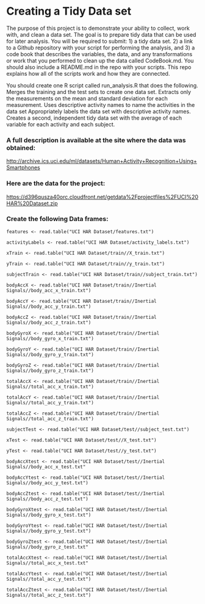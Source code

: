 # Creating a Tidy Data set


The purpose of this project is to demonstrate your ability to collect, work with, and clean a data set. The goal is to prepare tidy data that can be used for later analysis. You will be required to submit: 1) a tidy data set.  2) a link to a Github repository with your script for performing the analysis, and 3) a code book that describes the variables, the data, and any transformations or work that you performed to clean up the data called CodeBook.md. You should also include a README.md in the repo with your scripts. This repo explains how all of the scripts work and how they are connected. 

You should create one R script called run_analysis.R that does the following. 
Merges the training and the test sets to create one data set.
Extracts only the measurements on the mean and standard deviation for each measurement. 
Uses descriptive activity names to name the activities in the data set
Appropriately labels the data set with descriptive activity names.
Creates a second, independent tidy data set with the average of each variable for each activity and each subject.

### A full description is available at the site where the data was obtained: 
http://archive.ics.uci.edu/ml/datasets/Human+Activity+Recognition+Using+Smartphones 

### Here are the data for the project:
https://d396qusza40orc.cloudfront.net/getdata%2Fprojectfiles%2FUCI%20HAR%20Dataset.zip 


### Create the following Data frames:

```{R}
features <- read.table("UCI HAR Dataset/features.txt")
```

```{R}
activityLabels <- read.table("UCI HAR Dataset/activity_labels.txt")
```
```{R}
xTrain <- read.table("UCI HAR Dataset/train//X_train.txt")
```
 
```{R}
yTrain <- read.table("UCI HAR Dataset/train//y_train.txt")
```
 
```{R}
subjectTrain <- read.table("UCI HAR Dataset/train//subject_train.txt")
```
```{R}
bodyAccX <- read.table("UCI HAR Dataset/train//Inertial Signals//body_acc_x_train.txt")
```
  
```{R}
bodyAccY <- read.table("UCI HAR Dataset/train//Inertial Signals//body_acc_y_train.txt")
```
   
```{R}
bodyAccZ <- read.table("UCI HAR Dataset/train//Inertial Signals//body_acc_z_train.txt")
```

```{R}
bodyGyroX <- read.table("UCI HAR Dataset/train//Inertial Signals//body_gyro_x_train.txt")
```

```{R}
bodyGyroY <- read.table("UCI HAR Dataset/train//Inertial Signals//body_gyro_y_train.txt")
```
 
```{R} 
bodyGyroZ <- read.table("UCI HAR Dataset/train//Inertial Signals//body_gyro_z_train.txt")
```

```{R}
totalAccX <- read.table("UCI HAR Dataset/train//Inertial Signals//total_acc_x_train.txt")
```

```{R}
totalAccY <- read.table("UCI HAR Dataset/train//Inertial Signals//total_acc_y_train.txt")
```

```{R}
totalAccZ <- read.table("UCI HAR Dataset/train//Inertial Signals//total_acc_z_train.txt")
```

```{R}
subjectTest <- read.table("UCI HAR Dataset/test//subject_test.txt")
```

```{R}
xTest <- read.table("UCI HAR Dataset/test//X_test.txt")
```

```{R}
yTest <- read.table("UCI HAR Dataset/test//y_test.txt")
```

```{R}
bodyAccXtest <- read.table("UCI HAR Dataset/test//Inertial Signals//body_acc_x_test.txt"
```

```{R}
bodyAccYtest <- read.table("UCI HAR Dataset/test//Inertial Signals//body_acc_y_test.txt")
```

```{R}
bodyAccZtest <- read.table("UCI HAR Dataset/test//Inertial Signals//body_acc_z_test.txt")
```

```{R]}
bodyGyroXtest <- read.table("UCI HAR Dataset/test//Inertial Signals//body_gyro_x_test.txt")
```

```{R}
bodyGyroYtest <- read.table("UCI HAR Dataset/test//Inertial Signals//body_gyro_y_test.txt")
```

```{R}
bodyGyroZtest <- read.table("UCI HAR Dataset/test//Inertial Signals//body_gyro_z_test.txt"
```

```{R}
totalAccXtest <- read.table("UCI HAR Dataset/test//Inertial Signals//total_acc_x_test.txt"
```

```{R}
totalAccYtest <- read.table("UCI HAR Dataset/test//Inertial Signals//total_acc_y_test.txt")
```

```{R}
totalAccZtest <- read.table("UCI HAR Dataset/test//Inertial Signals//total_acc_z_test.txt")
```
  
